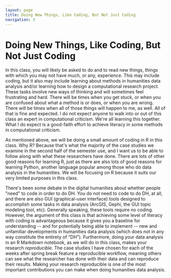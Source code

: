 ```yaml
---
layout: page
title: Doing New Things, Like Coding, But Not Just Coding
navigation: 3
---
```

# Doing New Things, Like Coding, But Not Just Coding
In this class, you will likely be asked to do and to read new things, things with which you may not have much, or any, experience. This may include coding, but it also may include learning about methods in humanities data analysis and/or learning how to design a computational research project. These tasks involve new ways of thinking and will sometimes feel frustrating and hard. There will be times when you get stuck, or when you are confused about what a method is or does, or when you are wrong. There will be times when all of those things will happen to me, as well. All of that is fine and expected. I do not expect anyone to walk into or out of this class an expert in computational criticism. We're all learning this together. What I do expect is a good-faith effort to achieve literacy in some methods in computational criticism.

As mentioned above, we will be doing a small amount of coding in R in this class. Why R? Because that's what the majority of the case studies we examine in the second half of the semester use, and I want us to be able to follow along with what these researchers have done. There are lots of other good reasons for learning R, just as there are also lots of good reasons for learning Python, another language popular among those who do data analysis in the humanities. We will be focusing on R because it suits our very limited purposes in this class.

There's been some debate in the digital humanities about whether people "need" to code in order to do DH. You do not need to code to do DH, at all, and there are also GUI (graphical-user interface) tools designed to accomplish some tasks in data analysis (ArcGIS, Gephi, the GUI topic modeling tool, etc). Generally speaking, these tools require no coding. However, the argument of this class is that achieving some level of literacy with coding is advantageous because it gives you a baseline for understanding -- and for potentially being able to implement -- new and unfamiliar developments in humanities data analysis (which does not in any way constitute the entirety of "DH"). Furthermore, doing your data analysis in an R Markdown notebook, as we will do in this class, makes your research _reproducible_. The case studies I have chosen for each of the weeks after spring break feature a reproducible workflow, meaning others can see what the researcher has done with their data and can reproduce their results. Making your research reproducible is one of the most important contributions you can make when doing humanities data analysis.
